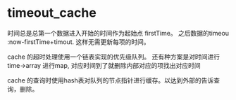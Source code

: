 timeout_cache
=============
时间总是总第一个数据进入开始的时间作为起始点 firstTime。
之后数据的timeou :now-firstTime+timout.
这样无需更新每项的时间。


cache 的超时处理使用一个链表实现的优先级队列。
还有种方案是对时间进行time->array<item> 进行map,
对应时间到了就删除内部对应的项找出对应时间


cache 的查询时使用hash表对队列的节点指针进行缓存。以达到外部的告诉查询，删除。